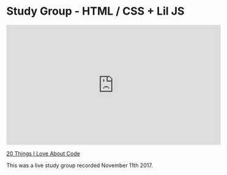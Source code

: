 # Study Group - HTML / CSS + Lil JS

<iframe width="560" height="315" src="https://www.youtube.com/embed/_gl6uRWnu6s?rel=0&modestbranding=1" frameborder="0" allowfullscreen></iframe><p><a href="https://www.youtube.com/watch?v=_gl6uRWnu6s">20 Things I Love About Code</a></p>

This was a live study group recorded November 11th 2017.
